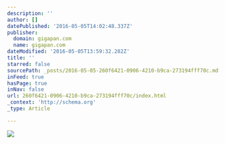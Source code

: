 ```yaml
---
description: ''
author: []
datePublished: '2016-05-05T14:02:48.337Z'
publisher:
  domain: gigapan.com
  name: gigapan.com
dateModified: '2016-05-05T13:59:32.282Z'
title: ''
starred: false
sourcePath: _posts/2016-05-05-260f6421-0906-4210-b9ca-273194fff70c.md
inFeed: true
hasPage: true
inNav: false
url: 260f6421-0906-4210-b9ca-273194fff70c/index.html
_context: 'http://schema.org'
_type: Article

---
```

![](http://static.gigapan.org/gigapans0/149759/images/149759-1520x360.jpg)